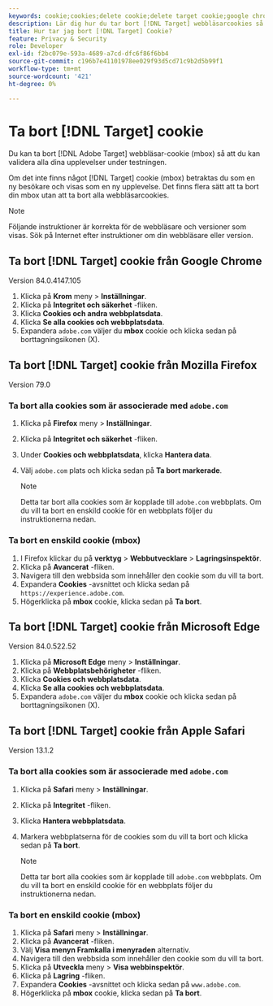 ```yaml
---
keywords: cookie;cookies;delete cookie;delete target cookie;google chrome;chrome;mozilla firefox;firefox;microsoft edge;safari
description: Lär dig hur du tar bort [!DNL Target] webbläsarcookies så att ni kan validera era upplevelser.
title: Hur tar jag bort [!DNL Target] Cookie?
feature: Privacy & Security
role: Developer
exl-id: f2bc079e-593a-4689-a7cd-dfc6f86f6bb4
source-git-commit: c196b7e41101978ee029f93d5cd71c9b2d5b99f1
workflow-type: tm+mt
source-wordcount: '421'
ht-degree: 0%

---
```


# Ta bort [!DNL Target] cookie

Du kan ta bort [!DNL Adobe Target] webbläsar-cookie (mbox) så att du kan validera alla dina upplevelser under testningen.

Om det inte finns något [!DNL Target] cookie (mbox) betraktas du som en ny besökare och visas som en ny upplevelse. Det finns flera sätt att ta bort din mbox utan att ta bort alla webbläsarcookies.

>[!NOTE]
>
>Följande instruktioner är korrekta för de webbläsare och versioner som visas. Sök på Internet efter instruktioner om din webbläsare eller version.

## Ta bort [!DNL Target] cookie från Google Chrome

Version 84.0.4147.105

1. Klicka på **Krom** meny > **Inställningar**.
1. Klicka på **Integritet och säkerhet** -fliken.
1. Klicka **Cookies och andra webbplatsdata**.
1. Klicka **Se alla cookies och webbplatsdata**.
1. Expandera `adobe.com` väljer du **mbox** cookie och klicka sedan på borttagningsikonen (X).

## Ta bort [!DNL Target] cookie från Mozilla Firefox

Version 79.0

### Ta bort alla cookies som är associerade med `adobe.com`

1. Klicka på **Firefox** meny > **Inställningar**.
1. Klicka på **Integritet och säkerhet** -fliken.
1. Under **Cookies och webbplatsdata**, klicka **Hantera data**.
1. Välj `adobe.com` plats och klicka sedan på **Ta bort markerade**.

   >[!NOTE]
   >
   >Detta tar bort alla cookies som är kopplade till `adobe.com` webbplats. Om du vill ta bort en enskild cookie för en webbplats följer du instruktionerna nedan.

### Ta bort en enskild cookie (mbox)

1. I Firefox klickar du på **verktyg** > **Webbutvecklare** > **Lagringsinspektör**.
1. Klicka på **Avancerat** -fliken.
1. Navigera till den webbsida som innehåller den cookie som du vill ta bort.
1. Expandera **Cookies** -avsnittet och klicka sedan på `https://experience.adobe.com`.
1. Högerklicka på **mbox** cookie, klicka sedan på **Ta bort**.

## Ta bort [!DNL Target] cookie från Microsoft Edge

Version 84.0.522.52

1. Klicka på **Microsoft Edge** meny > **Inställningar**.
1. Klicka på **Webbplatsbehörigheter** -fliken.
1. Klicka **Cookies och webbplatsdata**.
1. Klicka **Se alla cookies och webbplatsdata**.
1. Expandera `adobe.com` väljer du **mbox** cookie och klicka sedan på borttagningsikonen (X).

## Ta bort [!DNL Target] cookie från Apple Safari

Version 13.1.2

### Ta bort alla cookies som är associerade med `adobe.com`

1. Klicka på **Safari** meny > **Inställningar**.
1. Klicka på **Integritet** -fliken.
1. Klicka **Hantera webbplatsdata**.
1. Markera webbplatserna för de cookies som du vill ta bort och klicka sedan på **Ta bort**.

   >[!NOTE]
   >
   >Detta tar bort alla cookies som är kopplade till `adobe.com` webbplats. Om du vill ta bort en enskild cookie för en webbplats följer du instruktionerna nedan.

### Ta bort en enskild cookie (mbox)

1. Klicka på **Safari** meny > **Inställningar**.
1. Klicka på **Avancerat** -fliken.
1. Välj **Visa menyn Framkalla i menyraden** alternativ.
1. Navigera till den webbsida som innehåller den cookie som du vill ta bort.
1. Klicka på **Utveckla** meny > **Visa webbinspektör**.
1. Klicka på **Lagring** -fliken.
1. Expandera **Cookies** -avsnittet och klicka sedan på `www.adobe.com`.
1. Högerklicka på **mbox** cookie, klicka sedan på **Ta bort**.
